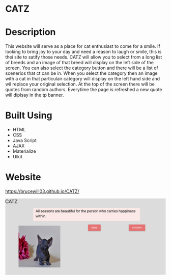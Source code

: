 # CATZ

# Description

This website will serve as a place for cat enthusiast to come for a smile. If looking to bring joy to your day and need a reason to laugh or smile, this is thei site to satify those needs. CATZ will allow you to select from a long list of breeds and an image of that breed will display on the left side of the screen. You can also select the category button and there will be a list of scenerios that ct can be in. When you select the category then an image with a cat in that particulair category will display on the left hand side and wil replace your original selection. At the top of the screen there will be quotes from random authors. Everytime the page is refreshed a new quote will diplsay in the tp banner. 

# Built Using
* HTML
* CSS
* Java Script
* AJAX
* Materialize
* Ulkit

# Website 
https://brucewill03.github.io/CATZ/

![Screenshot1](https://github.com/brucewill03/CATZ/raw/main/Images/Screenshot1.png)
